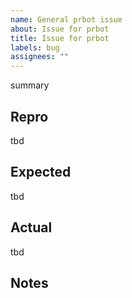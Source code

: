 ```yaml
---
name: General prbot issue
about: Issue for prbot
title: Issue for prbot
labels: bug
assignees: ""
---
```


summary

## Repro

tbd

## Expected

tbd

## Actual

tbd

## Notes
